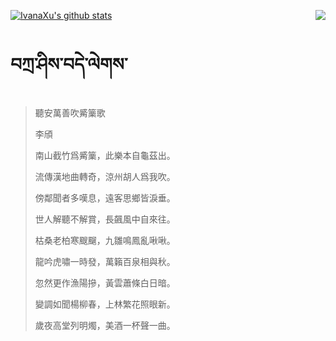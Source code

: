 [![IvanaXu's github stats](https://github-readme-stats.vercel.app/api?username=IvanaXu&show_icons=true&theme=vue-dark)](https://github.com/anuraghazra/github-readme-stats)
<img align="right" src="https://github-readme-stats.vercel.app/api/top-langs/?username=IvanaXu&langs_count=3&theme=graywhite" />
# བཀྲ་ཤིས་བདེ་ལེགས་
> 聽安萬善吹觱篥歌
> 
> 李頎
> 
> 南山截竹爲觱篥，此樂本自龜茲出。
> 
> 流傳漢地曲轉奇，涼州胡人爲我吹。
> 
> 傍鄰聞者多嘆息，遠客思鄉皆淚垂。
> 
> 世人解聽不解賞，長飆風中自來往。
> 
> 枯桑老柏寒颼飀，九雛鳴鳳亂啾啾。
> 
> 龍吟虎嘯一時發，萬籟百泉相與秋。
> 
> 忽然更作漁陽摻，黃雲蕭條白日暗。
> 
> 變調如聞楊柳春，上林繁花照眼新。
> 
> 歲夜高堂列明燭，美酒一杯聲一曲。
>